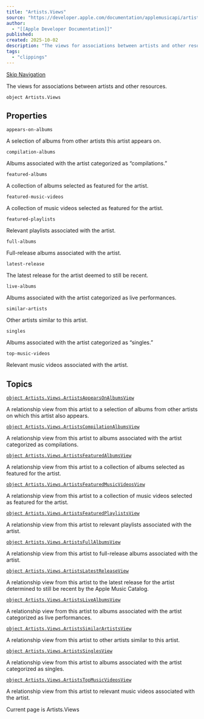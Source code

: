 ```yaml
---
title: "Artists.Views"
source: "https://developer.apple.com/documentation/applemusicapi/artists/views-data.dictionary"
author:
  - "[[Apple Developer Documentation]]"
published:
created: 2025-10-02
description: "The views for associations between artists and other resources."
tags:
  - "clippings"
---
```

[Skip Navigation](https://developer.apple.com/documentation/applemusicapi/artists/#app-main)

The views for associations between artists and other resources.

```
object Artists.Views
```

## Properties

`appears-on-albums`

A selection of albums from other artists this artist appears on.

`compilation-albums`

Albums associated with the artist categorized as “compilations.”

`featured-albums`

A collection of albums selected as featured for the artist.

`featured-music-videos`

A collection of music videos selected as featured for the artist.

`featured-playlists`

Relevant playlists associated with the artist.

`full-albums`

Full-release albums associated with the artist.

`latest-release`

The latest release for the artist deemed to still be recent.

`live-albums`

Albums associated with the artist categorized as live performances.

`similar-artists`

Other artists similar to this artist.

`singles`

Albums associated with the artist categorized as “singles.”

`top-music-videos`

Relevant music videos associated with the artist.

## Topics

[`object Artists.Views.ArtistsAppearsOnAlbumsView`](https://developer.apple.com/documentation/applemusicapi/artists/views-data.dictionary/artistsappearsonalbumsview)

A relationship view from this artist to a selection of albums from other artists on which this artist also appears.

[`object Artists.Views.ArtistsCompilationAlbumsView`](https://developer.apple.com/documentation/applemusicapi/artists/views-data.dictionary/artistscompilationalbumsview)

A relationship view from this artist to albums associated with the artist categorized as compilations.

[`object Artists.Views.ArtistsFeaturedAlbumsView`](https://developer.apple.com/documentation/applemusicapi/artists/views-data.dictionary/artistsfeaturedalbumsview)

A relationship view from this artist to a collection of albums selected as featured for the artist.

[`object Artists.Views.ArtistsFeaturedMusicVideosView`](https://developer.apple.com/documentation/applemusicapi/artists/views-data.dictionary/artistsfeaturedmusicvideosview)

A relationship view from this artist to a collection of music videos selected as featured for the artist.

[`object Artists.Views.ArtistsFeaturedPlaylistsView`](https://developer.apple.com/documentation/applemusicapi/artists/views-data.dictionary/artistsfeaturedplaylistsview)

A relationship view from this artist to relevant playlists associated with the artist.

[`object Artists.Views.ArtistsFullAlbumsView`](https://developer.apple.com/documentation/applemusicapi/artists/views-data.dictionary/artistsfullalbumsview)

A relationship view from this artist to full-release albums associated with the artist.

[`object Artists.Views.ArtistsLatestReleaseView`](https://developer.apple.com/documentation/applemusicapi/artists/views-data.dictionary/artistslatestreleaseview)

A relationship view from this artist to the latest release for the artist determined to still be recent by the Apple Music Catalog.

[`object Artists.Views.ArtistsLiveAlbumsView`](https://developer.apple.com/documentation/applemusicapi/artists/views-data.dictionary/artistslivealbumsview)

A relationship view from this artist to albums associated with the artist categorized as live performances.

[`object Artists.Views.ArtistsSimilarArtistsView`](https://developer.apple.com/documentation/applemusicapi/artists/views-data.dictionary/artistssimilarartistsview)

A relationship view from this artist to other artists similar to this artist.

[`object Artists.Views.ArtistsSinglesView`](https://developer.apple.com/documentation/applemusicapi/artists/views-data.dictionary/artistssinglesview)

A relationship view from this artist to albums associated with the artist categorized as singles.

[`object Artists.Views.ArtistsTopMusicVideosView`](https://developer.apple.com/documentation/applemusicapi/artists/views-data.dictionary/artiststopmusicvideosview)

A relationship view from this artist to relevant music videos associated with the artist.

Current page is Artists.Views
